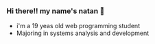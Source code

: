 ### Hi there!! my name's natan 🤠

- i'm a 19 yeas old web programming student
- Majoring in systems analysis and development
